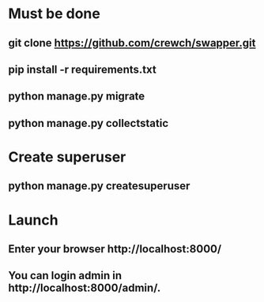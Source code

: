 # Must be done

## git clone https://github.com/crewch/swapper.git
## pip install -r requirements.txt
## python manage.py migrate
## python manage.py collectstatic

# Create superuser

## python manage.py createsuperuser

# Launch

## Enter your browser http://localhost:8000/
## You can login admin in http://localhost:8000/admin/.
